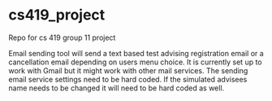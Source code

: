 # cs419_project
Repo for cs 419 group 11 project

Email sending tool will send a text based test advising registration email or a cancellation email depending on users menu choice.  It is currently set up to work with Gmail but it might work with other mail services.  The sending email service settings need to be hard coded. If the simulated advisees name needs to be changed it will need to be hard coded as well.  
